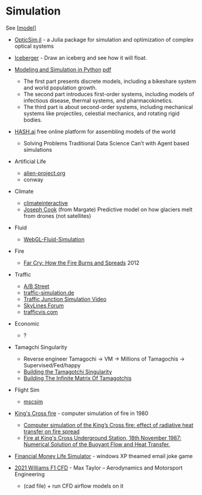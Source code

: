 Simulation
==========

See [[model]]

* [OpticSim.jl](https://microsoft.github.io/OpticSim.jl/dev/examples/) - a Julia package for simulation and optimization of complex optical systems
* [Iceberger](https://joshdata.me/iceberger.html) - Draw an iceberg and see how it will float.
* [Modeling and Simulation in Python](https://greenteapress.com/wp/modsimpy/) [pdf](http://greenteapress.com/modsimpy/ModSimPy3.pdf)
    * The first part presents discrete models, including a bikeshare system and world population growth.
    * The second part introduces first-order systems, including models of infectious disease, thermal systems, and pharmacokinetics.
    * The third part is about second-order systems, including mechanical systems like projectiles, celestial mechanics, and rotating rigid bodies.
* [HASH.ai](https://hash.ai/) free online platform for assembling models of the world
    * Solving Problems Traditional Data Science Can’t with Agent based simulations
* Artificial Life
    * [alien-project.org](https://alien-project.org/)
    * conway
* Climate
    * [climateinteractive](https://en-roads.climateinteractive.org/scenario.html)
    * [Joseph Cook](https://news.microsoft.com/en-gb/2018/12/11/uk-scientist-handed-microsoft-grant-to-launch-unique-study-into-how-climate-change-is-affecting-the-arctic/) (from Margate) Predictive model on how glaciers melt from drones (not satellites)
* Fluid
    * [WebGL-Fluid-Simulation](https://paveldogreat.github.io/WebGL-Fluid-Simulation/)
* Fire
    * [Far Cry: How the Fire Burns and Spreads](https://jflevesque.com/2012/12/06/far-cry-how-the-fire-burns-and-spreads/) 2012
* Traffic
    * [A/B Street](https://github.com/dabreegster/abstreet)
    * [traffic-simulation.de](http://www.traffic-simulation.de)
    * [Traffic Junction Simulation Video](https://www.youtube.com/watch?v=yITr127KZtQ)
    * [SkyLines Forum](https://forum.paradoxplaza.com/forum/index.php?threads/perpetual-traffic-jam.937466/)
    * [trafficvis.com](https://trafficvis.com)
* Economic
    * ?
* Tamagchi Singularity
    * Reverse engineer Tamagochi -> VM -> Millions of Tamagochis -> Supervised/Fed/happy
    * [Building the Tamagotchi Singularity ](http://spritesmods.com/?art=tamasingularity)
    * [Building The Infinite Matrix Of Tamagotchis](https://hackaday.com/2015/11/24/building-the-infinite-matrix-of-tamagotchis/)
* Flight Sim
    * [mscsim](https://github.com/marek-cel/mscsim)

* [King's Cross fire](https://en.wikipedia.org/wiki/King%27s_Cross_fire) - computer simulation of fire in 1980
    * [Computer simulation of the  King’s Cross fire: effect of radiative heat transfer on fire spread](https://citeseerx.ist.psu.edu/viewdoc/download?doi=10.1.1.826.6629&rep=rep1&type=pdf)
    * [Fire at King's Cross Underground Station, 18th November 1987: Numerical Solution of the Buoyant Flow and Heat Transfer.](https://www.researchgate.net/publication/287331079_Fire_at_King%27s_Cross_Underground_Station_18th_November_1987_Numerical_Solution_of_the_Buoyant_Flow_and_Heat_Transfer)
  
* [Financial Money Life Simulator](https://simulator.money/) - windows XP theamed email joke game

* [2021 Williams F1 CFD](https://maxtayloraero.wordpress.com/2021/04/21/2021-williams-f1-cfd/) - Max Taylor – Aerodynamics and Motorsport Engineering
    * (cad file) + run CFD airflow models on it

[//begin]: # "Autogenerated link references for markdown compatibility"
[model]: model.md "Model"
[//end]: # "Autogenerated link references"